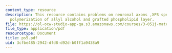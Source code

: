 ```yaml
---
content_type: resource
description: This resource contains problems on neuronal axons ,XPS spectrum, plasma
  polymerization of allyl alcohol and grafted phospholipid layer.
file: https://ol-ocw-studio-app-qa.s3.amazonaws.com/courses/3-051j-materials-for-biomedical-applications-spring-2006/3cfbe4852942dfd8d92db0ff1a9438a9_ps5.pdf
file_type: application/pdf
resourcetype: Document
title: ps5.pdf
uid: 3cfbe485-2942-dfd8-d92d-b0ff1a9438a9
---
```

